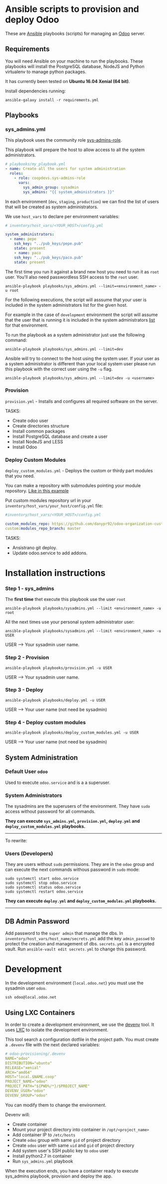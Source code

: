 # Ansible scripts to provision and deploy Odoo

These are [Ansible](http://docs.ansible.com/ansible/) playbooks (scripts) for managing an [Odoo](https://github.com/odoo/odoo) server.

## Requirements

You will need Ansible on your machine to run the playbooks.
These playbooks will install the PostgreSQL database, NodeJS and Python virtualenv to manage python packages.

It has currently been tested on **Ubuntu 16.04 Xenial (64 bit)**.


Install dependencies running:
```
ansible-galaxy install -r requirements.yml
```

## Playbooks

### sys_admins.yml

This playbook uses the community role [sys-admins-role](https://github.com/coopdevs/sys-admins-role).

This playbook will prepare the host to allow access to all the system administrators.

```yaml
# playbooks/my_playbook.yml
- name: Create all the users for system administration
  roles:
    - role: coopdevs.sys-admins-role
      vars:
        sys_admin_group: sysadmin
        sys_admins: "{{ system_administrators }}"
```

In each environment (`dev`, `staging`, `production`) we can find the list of users that will be created as system administrators.

We use `host_vars` to declare per environment variables:
```yaml
# inventory/host_vars/<YOUR_HOST>/config.yml

system_administrators:
  - name: pepe
    ssh_key: "../pub_keys/pepe.pub"
    state: present
    - name: paco
    ssh_key: "../pub_keys/paco.pub"
    state: present
```

The first time you run it against a brand new host you need to run it as `root` user.
You'll also need passwordless SSH access to the `root` user.
```
ansible-playbook playbooks/sys_admins.yml --limit=<environment_name> -u root
```

For the following executions, the script will asssume that your user is included in the system administrators list for the given host.

For example in the case of `development` environment the script will assume that the user that is running it is included in the system administrators [list](https://github.com/coopdevs/timeoverflow-provisioning/blob/master/inventory/host_vars/local.timeoverflow.org/config.yml#L5) for that environment.

To run the playbook as a system administrator just use the following command:
```
ansible-playbook playbooks/sys_admins.yml --limit=dev
```
Ansible will try to connect to the host using the system user. If your user as a system administrator is different than your local system user please run this playbook with the correct user using the `-u` flag.
```
ansible-playbook playbooks/sys_admins.yml --limit=dev -u <username>
```

### Provision
`provision.yml` - Installs and configures all required software on the server.

TASKS:
- Create odoo user
- Create directories structure
- Install common packages
- Install PostgreSQL database and create a user
- Install NodeJS and LESS
- Install Odoo

### Deploy Custom Modules
`deploy_custom_modules.yml` - Deploys the custom or thirdy part modules that you need.

You can make a repository with submodules pointing your module repository. [Like in this example](https://github.com/danypr92/odoo-organization-custom-modules)

Put custom modules repository url in your `inventory/host_vars/your_host/config.yml` file:

```yml
#inventory/host_vars/<YOUR_HOST>/config.yml

custom_modules_repo: https://github.com/danypr92/odoo-organization-custom-modules.git
custom:modules_repo_branch: master
```

TASKS:
- Ansistrano git deploy.
- Update odoo.service to add addons.

# Installation instructions

### Step 1 - sys_admins

The **first time** thet execute this playbook use the user `root`

`ansible-playbook playbooks/sysadmins.yml --limit <environment_name> -u root`

All the next times use your personal system administrator user:

`ansible-playbook playbooks/sysadmins.yml --limit <environment_name> -u USER`

USER --> Your sysadmin user name.

### Step 2 - Provision

`ansible-playbook playbooks/provision.yml -u USER`

USER --> Your sysadmin user name.

### Step 3 - Deploy

`ansible-playbook playbooks/deploy.yml -u USER`

USER --> Your user name (not need be sysadmin)

### Step 4 - Deploy custom modules

`ansible-playbook playbooks/deploy_custom_modules.yml -u USER`

USER --> Your user name (not need be sysadmin)

## System Administration

### Default User `odoo`

Used to execute `odoo.service` and is a a superuser.

### System Administrators

The sysadmins are the superusers of the environment.
They have `sudo` access without password for all commands.

**They can execute `sys_admins.yml`, `provision.yml`, `deploy.yml` and `deploy_custom_modules.yml` playbooks.**

------------------------------
To rewrite:

### Users (Developers)

They are users without `sudo` permissions.
They are in the `odoo` group and can execute the next commands withous password in `sudo` mode:

```
sudo systemctl start odoo.service
sudo systemctl stop odoo.service
sudo systemctl status odoo.service
sudo systemctl restart odoo.service
```

**They can execute `deploy.yml` and `deploy_custom_modules.yml` playbooks.**

------------------------------

## DB Admin Password

Add password to the `super admin` that manage the dbs.
In `inventory/host_vars/host_name/secrets.yml` add the key `admin_passwd` to protect the creation and management of dbs.
`secrets.yml` is a encrypted vault. Run `ansible-vault edit secrets.yml` to change this password.

# Development

In the development environment (`local.odoo.net`) you must use the sysadmin user `odoo`.

`ssh odoo@local.odoo.net`

## Using LXC Containers

In order to create a development environment, we use the [devenv](https://github.com/coopdevs/devenv) tool. It uses [LXC](https://linuxcontainers.org/) to isolate the development environment.

This tool search a configuration dotfile in the project path. You must create a `.devenv`  file with the next declared variables:

```yaml
# odoo-provisioning/.devenv
NAME="odoo"
DISTRIBUTION="ubuntu"
RELEASE="xenial"
ARCH="amd64"
HOST="local.$NAME.coop"
PROJECT_NAME="odoo"
PROJECT_PATH="${PWD%/*}/$PROJECT_NAME"
DEVENV_USER="odoo"
DEVENV_GROUP="odoo"
```

You can modify them to change the environment.

Devenv will:

* Create container
* Mount your project directory into container in `/opt/<project_name>`
* Add container IP to `/etc/hosts`
* Create `odoo` group with same `gid` of project directory
* Create `odoo` user with same `uid` and `gid` of project directory
* Add system user's SSH public key to `odoo` user
* Install python2.7 in container
* Run `sys_admins.yml` playbook

When the execution ends, you have a container ready to execute sys_admins playbook, provision and deploy the app.
